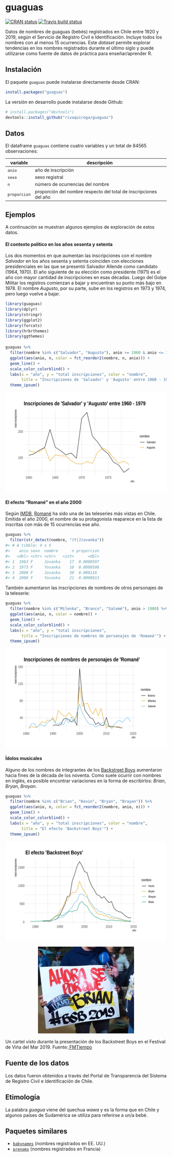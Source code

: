 
<!-- README.md is generated from README.Rmd. Please edit that file -->

# guaguas

<!-- badges: start -->

[![CRAN
status](https://www.r-pkg.org/badges/version/guaguas)](https://CRAN.R-project.org/package=guaguas)
[![Travis build
status](https://travis-ci.com/rivaquiroga/guaguas.svg?branch=master)](https://travis-ci.com/rivaquiroga/guaguas)
<!-- badges: end -->

Datos de nombres de guaguas (bebés) registrados en Chile entre 1920 y
2019, según el Servicio de Registro Civil e Identificación. Incluye
todos los nombres con al menos 15 ocurrencias. Este *dataset* permite
explorar tendencias en los nombres registrados durante el último siglo y
puede utilizarse como fuente de datos de práctica para enseñar/aprender
R.

## Instalación

El paquete `guaguas` puede instalarse directamente desde CRAN:

``` r
install.packages("guaguas")
```

La versión en desarrollo puede instalarse desde Github:

``` r
# install.packages("devtools")
devtools::install_github("rivaquiroga/guaguas")
```

## Datos

El dataframe `guaguas` contiene cuatro variables y un total de 84565
observaciones:

| variable     | descripción                                                       |
| ------------ | ----------------------------------------------------------------- |
| `anio`       | año de inscripción                                                |
| `sexo`       | sexo registral                                                    |
| `n`          | número de ocurrencias del nombre                                  |
| `proporcion` | proporción del nombre respecto del total de inscripciones del año |

## Ejemplos

A continuación se muestran algunos ejemplos de exploración de estos
datos.

#### El contexto político en los años sesenta y setenta

Los dos momentos en que aumentan las inscripciones con el nombre
*Salvador* en los años sesenta y setenta coinciden con elecciones
presidenciales en las que se presentó Salvador Allende como candidato
(1964, 1970). El año siguiente de su elección como presidente (1971) es
el año con mayor cantidad de inscripciones en esas décadas. Luego del
Golpe Militar los registros comienzan a bajar y encuentran su punto más
bajo en 1978. El nombre *Augusto*, por su parte, sube en los registros
en 1973 y 1974, pero luego vuelve a bajar.

``` r
library(guaguas)
library(dplyr)
library(stringr)
library(ggplot2)
library(forcats)
library(hrbrthemes)
library(ggthemes)

guaguas %>% 
  filter(nombre %in% c("Salvador", "Augusto"), anio >= 1960 & anio <= 1979) %>% 
  ggplot(aes(anio, n, color = fct_reorder2(nombre, n, anio))) + 
  geom_line() +
  scale_color_colorblind() +
  labs(x = "año", y = "total inscripciones", color = "nombre", 
       title = "Inscripciones de 'Salvador' y 'Augusto' entre 1960 - 1979") +
  theme_ipsum()
```

<img src="man/figures/salvador-augusto.png">

#### El efecto “Romané” en el año 2000

Según [IMDB](https://www.imdb.com/list/ls006742360/),
[Romané](https://es.wikipedia.org/wiki/Roman%C3%A9) ha sido una de las
teleseries más vistas en Chile. Emitida el año 2000, el nombre de su
protagonista reaparece en la lista de inscritas con más de 15
ocurrencias ese año.

``` r
guaguas %>% 
  filter(str_detect(nombre, "(Y|J)ovanka"))
#> # A tibble: 4 x 5
#>    anio sexo  nombre      n proporcion
#>   <dbl> <chr> <chr>   <int>      <dbl>
#> 1  1963 F     Jovanka    17  0.0000597
#> 2  1973 F     Yovanka    16  0.0000506
#> 3  2000 F     Jovanka    30  0.000116 
#> 4  2000 F     Yovanka    21  0.0000813
```

También aumentaron las inscripciones de nombres de otros personajes de
la teleserie:

``` r
guaguas %>% 
  filter(nombre %in% c("Milenka", "Branco", "Salomé"), anio > 1980) %>% 
  ggplot(aes(anio, n, color = nombre)) + 
  geom_line() +
  scale_color_colorblind() +
  labs(x = "año", y = "total inscripciones",
       title = "Inscripciones de nombres de personajes de 'Romané'") +
  theme_ipsum()
```

<img src="man/figures/romane.png">

#### Ídolos musicales

Alguno de los nombres de integrantes de los [Backstreet
Boys](https://es.wikipedia.org/wiki/Backstreet_Boys) aumentaron hacia
fines de la década de los noventa. Como suele ocurrir con nombres en
inglés, es posible encontrar variaciones en la forma de escribirlos:
*Brian*, *Bryan*, *Brayan*.

``` r
guaguas %>% 
  filter(nombre %in% c("Brian", "Kevin", "Bryan", "Brayan")) %>% 
  ggplot(aes(anio, n, color = fct_reorder2(nombre, anio, n))) +
  geom_line() +
  scale_color_colorblind() +
  labs(x = "año", y = "total inscripciones", color = "nombre",
       title = "El efecto 'Backstreet Boys'") +
  theme_ipsum()
```

<img src="man/figures/bsb.png">

<p align="center">

<img src="man/figures/por-que-me-llamo-brian.JPG" width="300">

</p>

<p align="center">

Un cartel visto durante la presentación de los Backstreet Boys en el
Festival de Viña del Mar 2019.
Fuente:<a href="https://www.fmtiempo.cl/tendencias/galeria-los-mejores-carteles-que-dejo-el-paso-de-los-backstreet-boys-en-vina/">
FMTiempo</a>

</p>

## Fuente de los datos

Los datos fueron obtenidos a través del Portal de Transparencia del
Sistema de Registro Civil e Identificación de Chile.

## Etimología

La palabra *guagua* viene del quechua *wawa* y es la forma que en Chile
y algunos países de Sudamérica se utiliza para referirse a un/a bebé.

## Paquetes similares

  - [`babynames`](https://github.com/hadley/babynames) (nombres
    registrados en EE. UU.)
  - [`prenoms`](https://github.com/ThinkR-open/prenoms) (nombres
    registrados en Francia)
